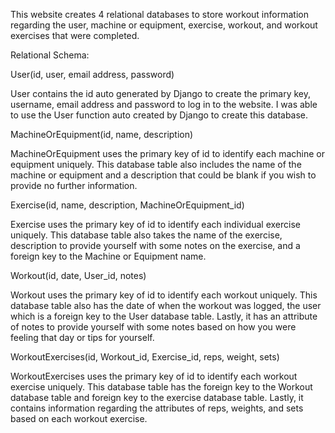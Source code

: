This website creates 4 relational databases to store workout information regarding the user, machine or equipment, exercise, workout, and workout exercises that were completed. 

Relational Schema:

User(id, user, email address, password)

User contains the id auto generated by Django to create the primary key, username, email address and password to log in to the website. I was able to use the User function auto created by Django to create this database. 
 
MachineOrEquipment(id, name, description) 

MachineOrEquipment uses the primary key of id to identify each machine or equipment uniquely. This database table also includes the name of the machine or equipment and a description that could be blank if you wish to provide no further information. 

Exercise(id, name, description, MachineOrEquipment_id)

Exercise uses the primary key of id to identify each individual exercise uniquely. This database table also takes the name of the exercise, description to provide yourself with some notes on the exercise, and a foreign key to the Machine or Equipment name. 

Workout(id, date, User_id, notes)

Workout uses the primary key of id to identify each workout uniquely. This database table also has the date of when the workout was logged, the user which is a foreign key to the User database table. Lastly, it has an attribute of notes to provide yourself with some notes based on how you were feeling that day or tips for yourself. 

WorkoutExercises(id, Workout_id, Exercise_id, reps, weight, sets)

WorkoutExercises uses the primary key of id to identify each workout exercise uniquely. This database table has the foreign key to the Workout database table and foreign key to the exercise database table. Lastly, it contains information regarding the attributes of reps, weights, and sets based on each workout exercise. 

